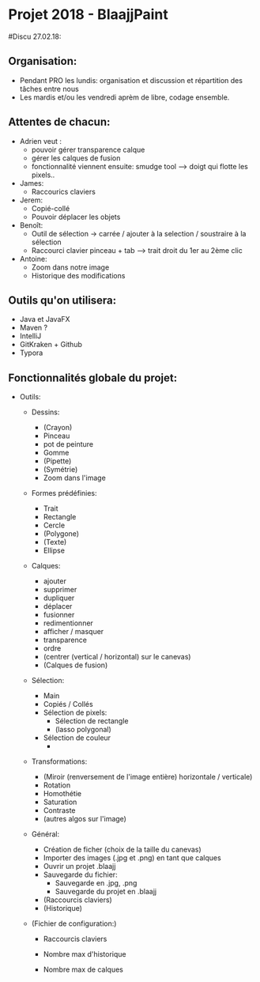 # Projet 2018  -  BlaajjPaint

#Discu 27.02.18:

## Organisation:

- Pendant PRO les lundis: organisation et discussion et répartition des tâches entre nous
- Les mardis et/ou les vendredi aprèm de libre, codage ensemble.



## Attentes de chacun:

- Adrien veut : 
  - pouvoir gérer transparence calque
  - gérer les calques de fusion
  - fonctionnalité viennent ensuite: smudge tool —> doigt qui flotte les pixels..
- James:
  - Raccourics claviers
- Jerem:
  - Copié-collé
  - Pouvoir déplacer les objets
- Benoît:
  - Outil de sélection -> carrée / ajouter à la selection / soustraire à la sélection
  - Raccourci clavier pinceau + tab —> trait droit du 1er au 2ème clic
- Antoine:
  - Zoom dans notre image
  - Historique des modifications

## Outils qu'on utilisera:

- Java et JavaFX
- Maven ?
- IntelliJ
- GitKraken + Github
- Typora

## Fonctionnalités globale du projet:

- Outils:

  - Dessins:

    - (Crayon)
    - Pinceau
    - pot de peinture
    - Gomme
    - (Pipette)
    - (Symétrie)
    - Zoom dans l'image

  - Formes prédéfinies:

    - Trait
    - Rectangle
    - Cercle
    - (Polygone)
    - (Texte)
    - Ellipse

  - Calques:

    - ajouter
    - supprimer
    - dupliquer
    - déplacer
    - fusionner
    - redimentionner
    - afficher / masquer
    - transparence
    - ordre
    - (centrer (vertical / horizontal) sur le canevas)
    - (Calques de fusion)

  - Sélection:

    - Main
    - Copiés / Collés
    - Sélection de pixels:
      - Sélection de rectangle
      - (lasso polygonal)
    - Sélection de couleur
      - ​

  - Transformations:

    - (Miroir (renversement de l'image entière) horizontale / verticale)
    - Rotation
    - Homothétie
    - Saturation
    - Contraste
    - (autres algos sur l'image)

  - Général:

    - Création de ficher (choix de la taille du canevas)
    - Importer des images (.jpg et .png) en tant que calques
    - Ouvrir un projet .blaajj 
    - Sauvegarde du fichier:
      - Sauvegarde en .jpg, .png
      - Sauvegarde du projet en .blaajj
    - (Raccourcis claviers)
    - (Historique)

  - (Fichier de configuration:)

    - Raccourcis claviers

    - Nombre max d'historique

    - Nombre max de calques

      ​

